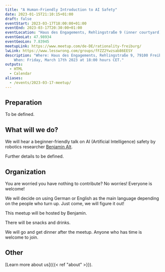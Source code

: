 ```yaml
---
title: "A Human-Friendly Introduction to AI Safety"
date: 2023-01-15T21:10:15+01:00
draft: false
eventStart: 2023-03-17T18:00:00+01:00
eventEnd: 2023-03-17T20:30:00+01:00
eventLocation: "Haus des Engagements, Rehlingstraße 9 (inner courtyard), 79100 Freiburg"
eventGeoLat: 47.98934
eventGeoLon: 7.83945
meetupLink: https://www.meetup.com/de-DE/rationality-freiburg/
lwLink: https://www.lesswrong.com/groups/fFZZ2Ywzsab86EESY
description: "Where: Haus des Engagements, Rehlingstraße 9, 79100 Freiburg.
    When: Friday, March 17th 2023 at 18:00 hours CET."
outputs:
  - HTML
  - Calendar
aliases:
  - /events/2023-03-17-meetup/
---
```


## Preparation

To be defined.


## What will we do?

We will hear a beginner-friendly talk on AI (Artificial Intelligence) safety by
robotics researcher [Benjamin Alt](https://benjaminalt.github.io/).

Further details to be defined.


## Organization

You are worried you have nothing to contribute? No worries! Everyone is
welcome!

We will decide on using German or English as the main language depending on the
people who turn up. Just come, we will figure it out!

This meetup will be hosted by Benjamin.

There will be snacks and drinks.

We will go and get dinner after the meetup. Anyone who has time is welcome to
join.


## Other

[Learn more about us]({{< ref "about" >}}).
